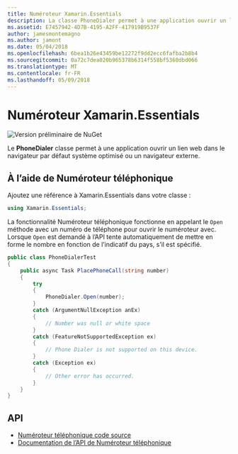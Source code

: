 ```yaml
---
title: Numéroteur Xamarin.Essentials
description: La classe PhoneDialer permet à une application ouvrir un lien web dans le navigateur par défaut système optimisé ou un navigateur externe.
ms.assetid: E7457942-4D7B-4195-A2FF-417919B9537F
author: jamesmontemagno
ms.author: jamont
ms.date: 05/04/2018
ms.openlocfilehash: 6bea1b26e43459be12272f9dd2ecc6fafba2b8b4
ms.sourcegitcommit: 0a72c7dea020b965378b6314f558bf5360dbd066
ms.translationtype: MT
ms.contentlocale: fr-FR
ms.lasthandoff: 05/09/2018
---
```

# <a name="xamarinessentials-phone-dialer"></a>Numéroteur Xamarin.Essentials

![Version préliminaire de NuGet](~/media/shared/pre-release.png)

Le **PhoneDialer** classe permet à une application ouvrir un lien web dans le navigateur par défaut système optimisé ou un navigateur externe.

## <a name="using-phone-dialer"></a>À l’aide de Numéroteur téléphonique

Ajoutez une référence à Xamarin.Essentials dans votre classe :

```csharp
using Xamarin.Essentials;
```

La fonctionnalité Numéroteur téléphonique fonctionne en appelant le `Open` méthode avec un numéro de téléphone pour ouvrir le numéroteur avec. Lorsque `Open` est demandé à l’API tente automatiquement de mettre en forme le nombre en fonction de l’indicatif du pays, s’il est spécifié.

```csharp
public class PhoneDialerTest
{
    public async Task PlacePhoneCall(string number)
    {
        try
        {
            PhoneDialer.Open(number);
        }
        catch (ArgumentNullException anEx)
        {
            // Number was null or white space
        }
        catch (FeatureNotSupportedException ex)
        {
            // Phone Dialer is not supported on this device.
        }
        catch (Exception ex)
        {
            // Other error has occurred.
        }
    }
}
```

## <a name="api"></a>API

- [Numéroteur téléphonique code source](https://github.com/xamarin/Essentials/tree/master/Essentials/PhoneDialer)
- [Documentation de l’API de Numéroteur téléphonique](xref:Xamarin.Essentials.PhoneDialer)
